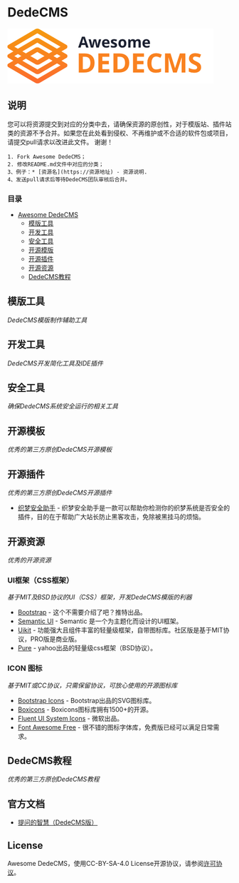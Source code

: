 
#    DedeCMS
![Awesome-DedeCMS](/resources/awesome-logo.png)

## 说明
您可以将资源提交到对应的分类中去，请确保资源的原创性，对于模版站、插件站类的资源不予合并。如果您在此处看到侵权、不再维护或不合适的软件包或项目，请提交pull请求以改进此文件。 谢谢！


```
1. Fork Awesome DedeCMS；
2. 修改README.md文件中对应的分类；
3、例子：* [资源名](https://资源地址) - 资源说明.
4、发送pull请求后等待DedeCMS团队审核后合并。
```


### 目录

- [Awesome DedeCMS](#awesome-dedecms)
    - [模版工具](#模版工具)
    - [开发工具](#开发工具)
    - [安全工具](#安全工具)
    - [开源模版](#开源模版)
    - [开源插件](#开源插件)
    - [开源资源](#开源资源)
    - [DedeCMS教程](#DedeCMS教程)

## 模版工具

*DedeCMS模版制作辅助工具*




## 开发工具

*DedeCMS开发简化工具及IDE插件*


## 安全工具

*确保DedeCMS系统安全运行的相关工具*

## 开源模板

*优秀的第三方原创DedeCMS开源模板*


## 开源插件

*优秀的第三方原创DedeCMS开源插件*
* [织梦安全助手](https://github.com/dedemao/dedesafe) - 织梦安全助手是一款可以帮助你检测你的织梦系统是否安全的插件，目的在于帮助广大站长防止黑客攻击，免除被黑挂马的烦恼。

## 开源资源
*优秀的开源资源*

### UI框架（CSS框架）
*基于MIT及BSD协议的UI（CSS）框架，开发DedeCMS模版的利器*
* [Bootstrap](https://github.com/twbs/bootstrap) - 这个不需要介绍了吧？推特出品。
* [Semantic UI](https://github.com/Semantic-Org/Semantic-UI) - Semantic 是一个为主题化而设计的UI框架。
* [Uikit](https://github.com/uikit/uikit) - 功能强大且组件丰富的轻量级框架，自带图标库。社区版是基于MIT协议，PRO版是商业版。
* [Pure](https://github.com/pure-css/pure) - yahoo出品的轻量级css框架（BSD协议）。

### ICON 图标
*基于MIT或CC协议，只需保留协议，可放心使用的开源图标库*
* [Bootstrap Icons](https://github.com/twbs/icons) - Bootstrap出品的SVG图标库。
* [Boxicons](https://github.com/atisawd/boxicons) - Boxicons图标库拥有1500+的开源。
* [Fluent UI System Icons](https://github.com/microsoft/fluentui-system-icons) - 微软出品。
* [Font Awesome Free](https://github.com/FortAwesome/Font-Awesome) - 很不错的图标字体库，免费版已经可以满足日常需求。


## DedeCMS教程

*优秀的第三方原创DedeCMS教程*

## 官方文档
- [提问的智慧（DedeCMS版）](/article/提问的智慧.md)



## License
Awesome DedeCMS，使用CC-BY-SA-4.0 License开源协议，请参阅[许可协议](/license.txt)。
